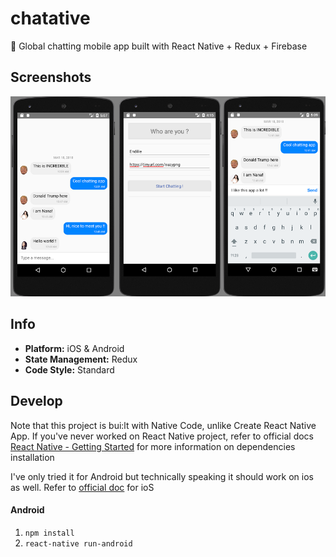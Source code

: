 # chatative
:speech_balloon: Global chatting mobile app built with React Native + Redux +
Firebase

## Screenshots
![final](./preview/final.png)

## Info
* **Platform:** iOS & Android
* **State Management:** Redux
* **Code Style:** Standard

## Develop

Note that this project is bui:lt with Native Code, unlike Create React Native App. 
If you've never worked on React Native project, refer to official docs [React Native - Getting Started](https://facebook.github.io/react-native/docs/getting-started.html) for more information on dependencies installation

I've only tried it for Android but technically speaking it should work on ios as well.
Refer to [official doc](https://facebook.github.io/react-native/docs/running-on-device.html) for ioS

#### Android
1. `npm install`
2. `react-native run-android`

